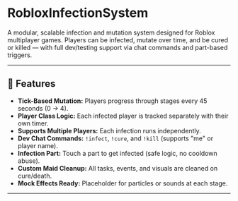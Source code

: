 # RobloxInfectionSystem


A modular, scalable infection and mutation system designed for Roblox multiplayer games. Players can be infected, mutate over time, and be cured or killed — with full dev/testing support via chat commands and part-based triggers.

---

## 📁 Features

-  **Tick-Based Mutation:** Players progress through stages every 45 seconds (0 -> 4).
-  **Player Class Logic:** Each infected player is tracked separately with their own timer.
-  **Supports Multiple Players:** Each infection runs independently.
-  **Dev Chat Commands:** `!infect`, `!cure`, and `!kill` (supports "me" or player name).
-  **Infection Part:** Touch a part to get infected (safe logic, no cooldown abuse).
-  **Custom Maid Cleanup:** All tasks, events, and visuals are cleaned on cure/death.
-  **Mock Effects Ready:** Placeholder for particles or sounds at each stage.

---
